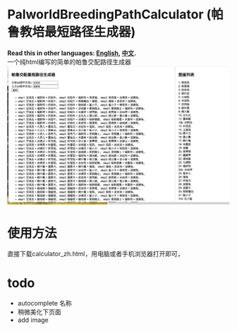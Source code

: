 # PalworldBreedingPathCalculator (帕鲁教培最短路径生成器)
**Read this in other languages: [English](README.md), [中文](README.zh.md).**
<br >
一个纯html编写的简单的帕鲁交配路径生成器
![image](https://github.com/arceus-jia/PalworldBreedingPathCalculator/blob/main/zh.png)

# 使用方法
直接下载calculator_zh.html，用电脑或者手机浏览器打开即可，

# todo
- autocomplete 名称
- 稍微美化下页面
- add image
